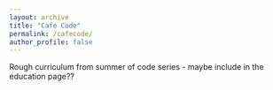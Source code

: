 ```yaml
---
layout: archive
title: "Cafe Code"
permalink: /cafecode/
author_profile: false
---
```


Rough curriculum from summer of code series - maybe include in the education page??




